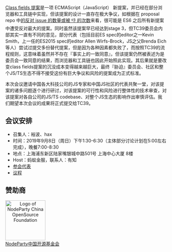 [Class fields 提案](https://github.com/tc39/proposal-class-fields)是一项 ECMAScript（JavaScript） 新提案，并已经在部分浏览器和工具链中实现，但该提案的设计一直存在极大争议，如根据在 proposal repo 中[的反对 issue 的数量或被 👎 的次数](https://github.com/tc39/proposal-class-fields/issues/100)来看，很可能是 ES6 之后所有新提案中遭受反对最大的提案。同时虽然该提案早已经达到stage 3，但TC39委员会内部其实一直有不同的意见，部分代表（包括目前ES spec的editor之一Kevin Smith，上一任的ES2015 spec的editor Allen Wirfs-Brock，JS之父Brenda Eich等人）尝试过提交多份替代提案，但是因为各种因素都失败了，而按照TC39的流程规则，这意味着虽然并不存在『事实上的一致同意』，但该提案仍然被表述为是委员会一致同意的结果，而浏览器和工具链也因此开始照此实现。其后果就是要改变class fields提案的沉没成本变得越来越巨大，最终『胁迫』委员会、社区和整个JS/TS生态不得不接受这份有巨大争议和风险的提案成为正式标准。

本次会议邀请中国各大科技公司的JS专家和中国JS社区的代表共聚一堂，对该提案的诸多问题逐个进行研讨，对该提案的可行性和风险进行整体性的技术审查，对该提案对各自公司的JS/TS codebase、对整个JS生态的影响作出审慎评估。我们期望本次会议的成果将正式提交给TC39。

## 会议安排
- 召集人：裕波、hax
- 时间：2019年9月8日（周日）下午1:30-6:30（主体部分讨论计划在5:00左右完成），晚餐7:00-8:30
- 地点：上海浦东新区陆家嘴银城中路501号 上海中心大厦 8楼
- Host：蚂蚁金服，联系人：有知
- [参会代表](attendees.md)
- [议程](agenda.md)

## 赞助商

<a href="https://github.com/NodeParty-China/Node-OpenSource-Foundation">
<img src="https://raw.githubusercontent.com/NodeParty-China/Node-OpenSource-Foundation/master/img/LOGO-G-250.png" width="125" height="125" alt="Logo of NodeParty China OpenSource Foundation" style="text-align: center"><br>
NodeParty中国开源基金会
</a>
